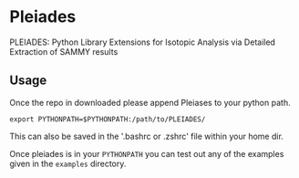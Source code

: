 # Pleiades
PLEIADES: Python Library Extensions for Isotopic Analysis via Detailed Extraction of SAMMY results


## Usage
Once the repo in downloaded please append Pleiases to your python path. 
```
export PYTHONPATH=$PYTHONPATH:/path/to/PLEIADES/
```
This can also be saved in the '.bashrc or .zshrc' file within your home dir.

Once pleiades is in your `PYTHONPATH` you can test out any of the examples given in the `examples` directory.
